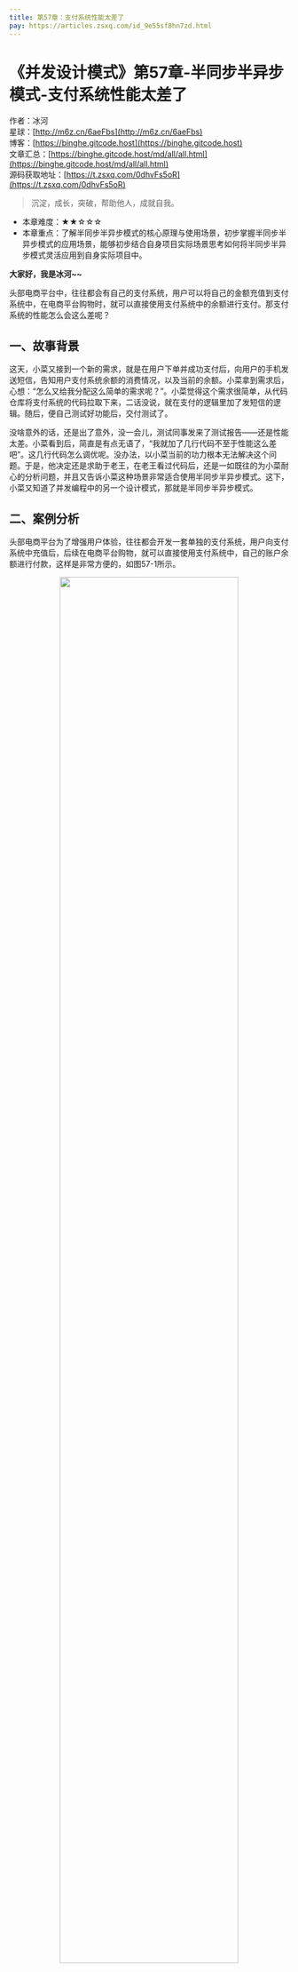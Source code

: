 ```yaml
---
title: 第57章：支付系统性能太差了
pay: https://articles.zsxq.com/id_9e55sf8hn7zd.html
---
```


# 《并发设计模式》第57章-半同步半异步模式-支付系统性能太差了

作者：冰河
<br/>星球：[http://m6z.cn/6aeFbs](http://m6z.cn/6aeFbs)
<br/>博客：[https://binghe.gitcode.host](https://binghe.gitcode.host)
<br/>文章汇总：[https://binghe.gitcode.host/md/all/all.html](https://binghe.gitcode.host/md/all/all.html)
<br/>源码获取地址：[https://t.zsxq.com/0dhvFs5oR](https://t.zsxq.com/0dhvFs5oR)

> 沉淀，成长，突破，帮助他人，成就自我。

* 本章难度：★★☆☆☆
* 本章重点：了解半同步半异步模式的核心原理与使用场景，初步掌握半同步半异步模式的应用场景，能够初步结合自身项目实际场景思考如何将半同步半异步模式灵活应用到自身实际项目中。

**大家好，我是冰河~~**

头部电商平台中，往往都会有自己的支付系统，用户可以将自己的金额充值到支付系统中，在电商平台购物时，就可以直接使用支付系统中的余额进行支付。那支付系统的性能怎么会这么差呢？

## 一、故事背景

这天，小菜又接到一个新的需求，就是在用户下单并成功支付后，向用户的手机发送短信，告知用户支付系统余额的消费情况，以及当前的余额。小菜拿到需求后，心想：“怎么又给我分配这么简单的需求呢？”。小菜觉得这个需求很简单，从代码仓库将支付系统的代码拉取下来，二话没说，就在支付的逻辑里加了发短信的逻辑。随后，便自己测试好功能后，交付测试了。

没啥意外的话，还是出了意外，没一会儿，测试同事发来了测试报告——还是性能太差。小菜看到后，简直是有点无语了，“我就加了几行代码不至于性能这么差吧”。这几行代码怎么调优呢。没办法，以小菜当前的功力根本无法解决这个问题。于是，他决定还是求助于老王，在老王看过代码后，还是一如既往的为小菜耐心的分析问题，并且又告诉小菜这种场景非常适合使用半同步半异步模式。这下，小菜又知道了并发编程中的另一个设计模式，那就是半同步半异步模式。

## 二、案例分析

头部电商平台为了增强用户体验，往往都会开发一套单独的支付系统，用户向支付系统中充值后，后续在电商平台购物，就可以直接使用支付系统中，自己的账户余额进行付款，这样是非常方便的，如图57-1所示。

<div align="center">
    <img src="https://binghe.gitcode.host/assets/images/core/concurrent/2023-11-13-001.png?raw=true" width="80%">
    <br/>
</div>

小菜所在的公司也是如此，为自主研发的社区电商系统单独开发了一套支付系统，并且小菜拿到的需求是用户下单并支付成功后，向用户的手机发送短信，告知用户支付系统余额的消费情况，以及当前的余额。按照找小菜的实现逻辑来看，流程如图57-2所示。

<div align="center">
    <img src="https://binghe.gitcode.host/assets/images/core/concurrent/2023-11-13-002.png?raw=true" width="80%">
    <br/>
</div>

那性能差出在哪个环节呢？相信细心的小伙伴都能看出来，没错，就是出在了发短信的环节上，小菜使用的是同步的方法来调用短信服务发短信的接口，发送短信成功后，才返回结果给用户。短信最终是调用运营商接口进行发送，这种调用运营商远程发送短信的接口本身性能就不高，再加上网络的不稳定性，那性能就更差了。

## 三、案例重现

为了帮助大家更好的理解出现的性能问题，这里我们还是以模拟案例的形式为大家直观的呈现出代码逻辑。模拟案例的实现步骤如下所示。

**（1）实现PayService接口**

PayService接口是模拟案例中的支付接口，主要定义了一个pay()方法，传入支付的金额来模拟支付。

源码详见：io.binghe.concurrent.design.half.sync.async.wrong.PayService。

```java
public interface PayService {
    void pay(BigDecimal money);
}
```

**（2）实现PayServiceImpl类**

PayServiceImpl类是PayService接口的实现类，主要实现了pay()方法，在pay()方法中，模拟实现了支付和发短信。

## 查看全文

加入[冰河技术](http://m6z.cn/6aeFbs)知识星球，解锁完整技术文章与完整代码